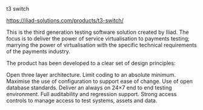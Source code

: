 t3 switch

https://iliad-solutions.com/products/t3-switch/




This is the third generation testing software solution created by Iliad. The focus is to deliver the power of service virtualisation to payments testing; marrying the power of virtualisation with the specific technical requirements of the payments industry.

The product has been developed to a clear set of design principles:

Open three layer architecture.
Limit coding to an absolute minimum.
Maximise the use of configuration to support ease of change.
Use of open database standards.
Deliver an always on 24×7 end to end testing environment.
Full auditability and regression support.
Strong access controls to manage access to test systems, assets and data.